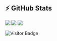 ## ⚡ GitHub Stats

<img align="left" src="https://github-readme-stats.vercel.app/api?username=fumeko-ts&show_icons=true&count_private=true&theme=gruvbox" />
<img src="https://github-readme-stats.vercel.app/api/top-langs/?username=fumeko-ts&layout=compact&count_private=true&theme=gruvbox" />
<img src="https://wakatime.com/share/@fumeko_ts/a66e6f44-5282-493f-84c5-726fd868a763.svg" />


![Visitor Badge](https://visitor-badge.laobi.icu/badge?page_id=fumeko-ts.fumeko-ts)
